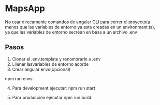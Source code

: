 # MapsApp

No usar direcamente comandos de angular CLI para correr el proyecto(a menos que las variables de entorno ya esta creadas en un environment.ts),
ya que las variables de entorno secrean en base a un archivo .env

## Pasos
1. Clonar el .env.template y renombrarlo a .env
2. Lllenar lasvariables de entorno acorde
3. Crear angular envs(opcional)

npm run envs

4. Para development ejecutar:
npm run start

5. Para producción ejecutar
npm run build
